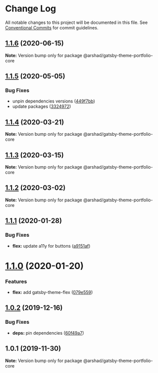 # Change Log

All notable changes to this project will be documented in this file.
See [Conventional Commits](https://conventionalcommits.org) for commit guidelines.

## [1.1.6](https://github.com/arshad/gatsby-themes/compare/@arshad/gatsby-theme-portfolio-core@1.1.5...@arshad/gatsby-theme-portfolio-core@1.1.6) (2020-06-15)

**Note:** Version bump only for package @arshad/gatsby-theme-portfolio-core





## [1.1.5](https://github.com/arshad/gatsby-themes/compare/@arshad/gatsby-theme-portfolio-core@1.1.4...@arshad/gatsby-theme-portfolio-core@1.1.5) (2020-05-05)


### Bug Fixes

* unpin dependencies versions ([449f7bb](https://github.com/arshad/gatsby-themes/commit/449f7bb84cc2fd566f065b3d96c28a7ab64a1de8))
* update packages ([3324972](https://github.com/arshad/gatsby-themes/commit/3324972976ec6a766b24078e1ec3b4a6414ae211))





## [1.1.4](https://github.com/arshad/gatsby-themes/compare/@arshad/gatsby-theme-portfolio-core@1.1.3...@arshad/gatsby-theme-portfolio-core@1.1.4) (2020-03-21)

**Note:** Version bump only for package @arshad/gatsby-theme-portfolio-core





## [1.1.3](https://github.com/arshad/gatsby-themes/compare/@arshad/gatsby-theme-portfolio-core@1.1.2...@arshad/gatsby-theme-portfolio-core@1.1.3) (2020-03-15)

**Note:** Version bump only for package @arshad/gatsby-theme-portfolio-core





## [1.1.2](https://github.com/arshad/gatsby-themes/compare/@arshad/gatsby-theme-portfolio-core@1.1.1...@arshad/gatsby-theme-portfolio-core@1.1.2) (2020-03-02)

**Note:** Version bump only for package @arshad/gatsby-theme-portfolio-core





## [1.1.1](https://github.com/arshad/gatsby-themes/compare/@arshad/gatsby-theme-portfolio-core@1.1.0...@arshad/gatsby-theme-portfolio-core@1.1.1) (2020-01-28)


### Bug Fixes

* **flex:** update a11y for buttons ([a9151af](https://github.com/arshad/gatsby-themes/commit/a9151af381466e5f5cc7cff14a8a08bb752235ca))





# [1.1.0](https://github.com/arshad/gatsby-themes/compare/@arshad/gatsby-theme-portfolio-core@1.0.2...@arshad/gatsby-theme-portfolio-core@1.1.0) (2020-01-20)

### Features

- **flex:** add gatsby-theme-flex ([079e559](https://github.com/arshad/gatsby-themes/commit/079e55914791f735cbbfe492dd6bb0b3d9ac12ad))

## [1.0.2](https://github.com/arshad/gatsby-themes/compare/@arshad/gatsby-theme-portfolio-core@1.0.1...@arshad/gatsby-theme-portfolio-core@1.0.2) (2019-12-16)

### Bug Fixes

- **deps:** pin dependencies ([60f49a7](https://github.com/arshad/gatsby-themes/commit/60f49a749a42f983312a0c6f5f4c8700102dda09))

## 1.0.1 (2019-11-30)

**Note:** Version bump only for package @arshad/gatsby-theme-portfolio-core
